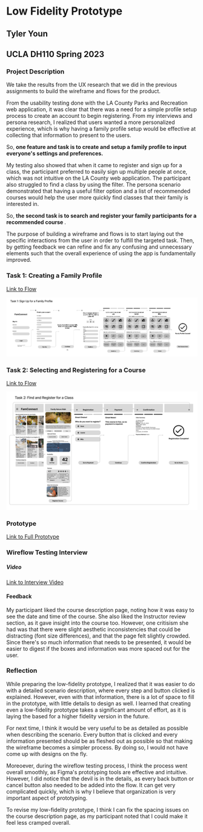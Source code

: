 # Low Fidelity Prototype

## Tyler Youn

## UCLA DH110 Spring 2023

### Project Description

We take the results from the UX research that we did in the previous assignments to build the wireframe and flows for the product. 

From the usability testing done with the LA County Parks and Recreation web application, it was clear that there was a need for a simple profile setup process to create an
account to begin registering. From my interviews and persona research, I realized that users wanted a more personalized experience, which is why having a 
family profile setup would be effective at collecting that information to present to the users. 

So, <b> one feature and task is to create and setup a family profile to input everyone's settings and preferences. </b>

My testing also showed that when it came to register and sign up for a class, the participant preferred to easily sign up multiple people at once, which
was not intuitive on the LA County web application. The participant also struggled to find a class by using the filter. The persona scenario demonstrated
that having a useful filter option and a list of recommended courses would help the user more quickly find classes that their family is interested in.

So, <b> the second task is to search and register your family participants for a recommended course </b>.

The purpose of building a wireframe and flows is to start laying out the specific interactions from the user in order to fulfill the targeted task. Then,
by getting feedback we can refine and fix any confusing and unnecessary elements such that the overall experience of using the app is fundamentally improved. 

### Task 1: Creating a Family Profile

[Link to Flow](https://www.figma.com/proto/4iDCdne1obJxYrZUgDrkhk/FamConnect---Lofi?page-id=0%3A1&type=design&node-id=1-4&viewport=-95%2C-42%2C0.26&scaling=scale-down&starting-point-node-id=1%3A4)

![](task1_flow.png)

### Task 2: Selecting and Registering for a Course 

[Link to Flow](https://www.figma.com/proto/4iDCdne1obJxYrZUgDrkhk/FamConnect---Lofi?page-id=0%3A1&type=design&node-id=19-264&viewport=-95%2C-42%2C0.26&scaling=scale-down&starting-point-node-id=1%3A4)

![](task2.png)

### Prototype

[Link to Full Prototype](https://www.figma.com/proto/4iDCdne1obJxYrZUgDrkhk/FamConnect---Lofi?page-id=0%3A1&type=design&node-id=1-4&viewport=-95%2C-42%2C0.26&scaling=scale-down&starting-point-node-id=1%3A4)

### Wireflow Testing Interview

##### Video
[Link to Interview Video](https://drive.google.com/file/d/1JcHxT3kjK-y1ZLp79AboU92l_Hc3l-fb/view?usp=sharing)

#### Feedback
My participant liked the course description page, noting how it was easy to see the date and time of the course. She also liked the Instructor review section, as it gave insight into the course too. However, one critisism she had was that there were slight aesthetic inconsistencies that could be distracting (font size differences), and that the page felt slightly crowded. Since there's so much information that needs to be presented, it would be easier to digest if the boxes and information was more spaced out for the user. 

### Reflection

While preparing the low-fidelity prototype, I realized that it was easier to do with a detailed scenario description, where every step and button clicked is explained. However, even with that information, there is a lot of space to fill in the prototype, with little details to design as well. I learned that creating even a low-fidelity prototype takes a significant amount of effort, as it is laying the based for a higher fidelity version in the future.

For next time, I think it would be very useful to be as detailed as possible when describing the scenario. Every button that is clicked and every information presented should be as fleshed out as possible so that making the wireframe becomes a simpler process. By doing so, I would not have come up with designs on the fly.

Moreoever, during the wireflow testing process, I think the process went overall smoothly, as Figma's prototyping tools are effective and intuitive. However, I did notice that the devil is in the details, as every back button or cancel button also needed to be added into the flow. It can get very complicated quickly, which is why I believe that organization is very important aspect of prototyping. 

To revise my low-fidelity prototype, I think I can fix the spacing issues on the course description page, as my participant noted that I could make it feel less cramped overall. 
